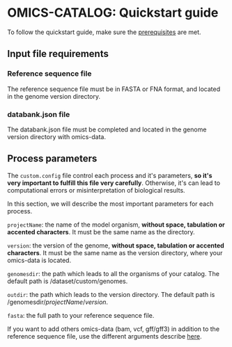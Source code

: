 # OMICS-CATALOG: Quickstart guide

To follow the quickstart guide, make sure the [prerequisites](usage.md#pre-requisites-before-running-the-pipeline) are met.

## Input file requirements

### Reference sequence file

The reference sequence file must be in FASTA or FNA format, and located in the genome version directory.

### databank.json file 

The databank.json file must be completed and located in the genome version directory with omics-data.

## Process parameters

The `custom.config` file control each process and it's parameters, **so it's very important to fulfill this file very carefully**. Otherwise, it's can lead to computational errors or misinterpretation of biological results.

In this section, we will describe the most important parameters for each process.

```projectName```: the name of the model organism, **without space, tabulation or accented characters**. It must be the same name as the directory.

```version```: the version of the genome, **without space, tabulation or accented characters**. It must be the same name as the version directory, where your omics-data is located.

```genomesdir```: the path which leads to all the organisms of your catalog. The default path is /dataset/custom/genomes.

```outdir```: the path which leads to the version directory. The default path is /genomesdir/*projectName*/*version*.

```fasta```: the full path to your reference sequence file.

If you want to add others omics-data (bam, vcf, gff/gff3) in addition to the reference sequence file, use the different arguments describe [here](gviewer/docs/usage.md#omics-data-type).




